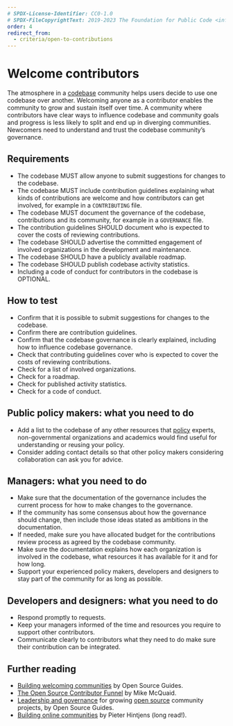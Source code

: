```yaml
---
# SPDX-License-Identifier: CC0-1.0
# SPDX-FileCopyrightText: 2019-2023 The Foundation for Public Code <info@publiccode.net>, https://standard.publiccode.net/AUTHORS
order: 4
redirect_from:
  - criteria/open-to-contributions
---
```

# Welcome contributors

The atmosphere in a [codebase](../glossary.md#codebase) community helps users decide to use one codebase over another.
Welcoming anyone as a contributor enables the community to grow and sustain itself over time.
A community where contributors have clear ways to influence codebase and community goals and progress is less likely to split and end up in diverging communities.
Newcomers need to understand and trust the codebase community’s governance.

## Requirements

* The codebase MUST allow anyone to submit suggestions for changes to the codebase.
* The codebase MUST include contribution guidelines explaining what kinds of contributions are welcome and how contributors can get involved, for example in a `CONTRIBUTING` file.
* The codebase MUST document the governance of the codebase, contributions and its community, for example in a `GOVERNANCE` file.
* The contribution guidelines SHOULD document who is expected to cover the costs of reviewing contributions.
* The codebase SHOULD advertise the committed engagement of involved organizations in the development and maintenance.
* The codebase SHOULD have a publicly available roadmap.
* The codebase SHOULD publish codebase activity statistics.
* Including a code of conduct for contributors in the codebase is OPTIONAL.

## How to test

* Confirm that it is possible to submit suggestions for changes to the codebase.
* Confirm there are contribution guidelines.
* Confirm that the codebase governance is clearly explained, including how to influence codebase governance.
* Check that contributing guidelines cover who is expected to cover the costs of reviewing contributions.
* Check for a list of involved organizations.
* Check for a roadmap.
* Check for published activity statistics.
* Check for a code of conduct.

## Public policy makers: what you need to do

* Add a list to the codebase of any other resources that [policy](../glossary.md#policy) experts, non-governmental organizations and academics would find useful for understanding or reusing your policy.
* Consider adding contact details so that other policy makers considering collaboration can ask you for advice.

## Managers: what you need to do

* Make sure that the documentation of the governance includes the current process for how to make changes to the governance.
* If the community has some consensus about how the governance should change, then include those ideas stated as ambitions in the documentation.
* If needed, make sure you have allocated budget for the contributions review process as agreed by the codebase community.
* Make sure the documentation explains how each organization is involved in the codebase, what resources it has available for it and for how long.
* Support your experienced policy makers, developers and designers to stay part of the community for as long as possible.

<p style="page-break-after: always;"></p>

## Developers and designers: what you need to do

* Respond promptly to requests.
* Keep your managers informed of the time and resources you require to support other contributors.
* Communicate clearly to contributors what they need to do make sure their contribution can be integrated.

## Further reading

* [Building welcoming communities](https://opensource.guide/building-community/) by Open Source Guides.
* [The Open Source Contributor Funnel](https://mikemcquaid.com/2018/08/14/the-open-source-contributor-funnel-why-people-dont-contribute-to-your-open-source-project/) by Mike McQuaid.
* [Leadership and governance](https://opensource.guide/leadership-and-governance/) for growing [open source](../glossary.md#open-source) community projects, by Open Source Guides.
* [Building online communities](http://hintjens.com/blog:117) by Pieter Hintjens (long read!).
